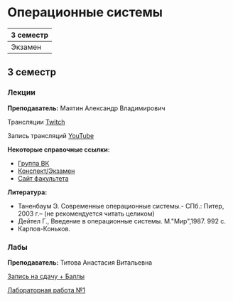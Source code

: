 # Операционные системы

|3 семестр|
|---|
|Экзамен|

## 3 семестр
### Лекции

**Преподаватель:** Маятин Александр Владимирович

Трансляции [Twitch](https://www.twitch.tv/mayatin)

Запись трансляций [YouTube](https://www.youtube.com/c/alexandermayatin)

**Некоторые справочные ссылки:**

* [Группа ВК](https://vk.com/mayatin)
* [Конспект/Экзамен](https://docs.google.com/document/d/1ywCeuZLNm8hPLbIRfp_qVuOgFM0a5x0MwR1ST97T6yM/edit)
* [Сайт факультета](https://fitp.itmo.ru)

**Литература:** 
* Таненбаум Э. Современные операционные системы.- СПб.: Питер, 2003 г.– (не рекомендуется читать целиком)
* Дейтел Г., Введение в операционные системы. М.&quot;Мир&quot;,1987. 992 с.
* Карпов-Коньков.


### Лабы

**Преподаватель:** Титова Анастасия Витальевна

[Запись на сдачу + Баллы](https://docs.google.com/spreadsheets/d/1I_MkfR8yPwZSTjwjQdBMnVa-AjU96FR-TjozxhddXvI/edit#gid=0)

[Лабораторная работа №1](../Files/OS/OS_Lab1.pdf)
